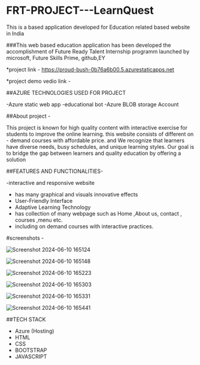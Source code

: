 # FRT-PROJECT---LearnQuest

This is a based application developed for Education related based website in India 

###This web based education application has been developed the accomplishment of Future Ready Talent Internship programm
launched by microsoft, Future Skills Prime, github,EY

*project link - https://proud-bush-0b76a6b00.5.azurestaticapps.net

*project demo vedio link - 

##AZURE TECHNOLOGIES USED FOR PROJECT

-Azure static web app
-educational bot
-Azure BLOB storage Account 

##About project - 

This project is known for high quality content with interactive exercise for students to improve the 
online learning. this website consists of different on - demand courses with affordable price. and 
We recognize that learners have diverse needs, busy schedules, and unique learning styles.
Our goal is to bridge the gap between learners and quality education by offering a solution

##FEATURES AND FUNCTIONALITIES-

-interactive and responsive website 
- has many graphical and visuals innovative effects
- User-Friendly Interface
- Adaptive Learning Technology
- has collection of many webpage such as Home ,About us, contact , courses ,menu etc.
- including on demand courses with interactive practices.

#screenshots -

![Screenshot 2024-06-10 165124](https://github.com/Arvind-988/FRT-PROJECT---LearnQuest/assets/109091490/cd9a7f7c-0590-463a-92a9-0a3a9f994e7f)

![Screenshot 2024-06-10 165148](https://github.com/Arvind-988/FRT-PROJECT---LearnQuest/assets/109091490/d7c0a414-bf63-49a6-a821-b28769bcab2e)

![Screenshot 2024-06-10 165223](https://github.com/Arvind-988/FRT-PROJECT---LearnQuest/assets/109091490/8e16ded3-8d9d-4741-a38a-e730d7575b84)

![Screenshot 2024-06-10 165303](https://github.com/Arvind-988/FRT-PROJECT---LearnQuest/assets/109091490/53b7d0f9-a5df-451d-9d01-7104b2abc34b)

![Screenshot 2024-06-10 165331](https://github.com/Arvind-988/FRT-PROJECT---LearnQuest/assets/109091490/e2af62fa-b218-490c-9b6a-d519b08d38fb)

![Screenshot 2024-06-10 165441](https://github.com/Arvind-988/FRT-PROJECT---LearnQuest/assets/109091490/06938d90-1d46-49a7-be79-e1941b45dd00)


##TECH STACK 
- Azure (Hosting)
- HTML
- CSS
- BOOTSTRAP
- JAVASCRIPT
